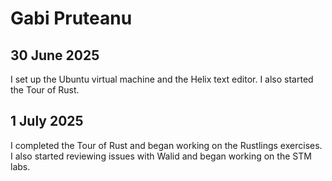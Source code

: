 # Gabi Pruteanu

## 30 June 2025
I set up the Ubuntu virtual machine and the Helix text editor. I also started the Tour of Rust.

## 1 July 2025
I completed the Tour of Rust and began working on the Rustlings exercises. I also started reviewing issues with Walid and began working on the STM labs.
